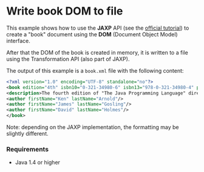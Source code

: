 # Write book DOM to file

This example shows how to use the **JAXP** API (see the [official tutorial](http://docs.oracle.com/javase/tutorial/jaxp/index.html))
to create a "book" document using the **DOM** (Document Object Model) interface.

After that the DOM of the book is created in memory, it is written to a file
using the Transformation API (also part of JAXP).

The output of this example is a `book.xml` file with the following content:

```xml
<?xml version="1.0" encoding="UTF-8" standalone="no"?>
<book edition="4th" isbn10="0-321-34980-6" isbn13="978-0-321-34980-4" pages="928" title="The Java Programming Language">
<description>The fourth edition of "The Java Programming Language" directly from the creators of the Java programming language.</description>
<author firstName="Ken" lastName="Arnold"/>
<author firstName="James" lastName="Gosling"/>
<author firstName="David" lastName="Holmes"/>
</book>
```

Note: depending on the JAXP implementation, the formatting may be slightly different.

### Requirements

* Java 1.4 or higher
